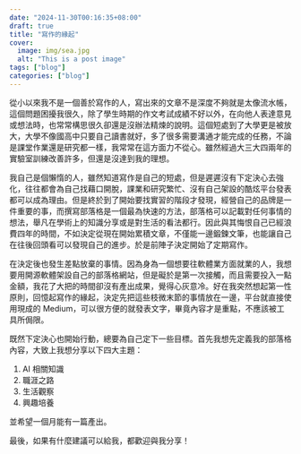 ```yaml
---
date: "2024-11-30T00:16:35+08:00"
draft: true
title: "寫作的緣起"
cover:
  image: img/sea.jpg
  alt: "This is a post image"
tags: ["blog"]
categories: ["blog"]
---
```


從小以來我不是一個善於寫作的人，寫出來的文章不是深度不夠就是太像流水帳，這個問題困擾我很久，除了學生時期的作文考試成績不好以外，在向他人表達意見或想法時，也常常構思很久卻還是沒辦法精煉的說明。這個短處到了大學更是被放大，大學不像國高中只要自己讀書就好，多了很多需要溝通才能完成的任務，不論是課堂作業還是研究都一樣，我常常在這方面力不從心。雖然經過大三大四兩年的實驗室訓練改善許多，但還是沒達到我的理想。

我自己是個懶惰的人，雖然知道寫作是自己的短處，但是遲遲沒有下定決心去強化，往往都會為自己找藉口開脫，課業和研究繁忙、沒有自己架設的酷炫平台發表都可以成為理由。但是終於到了開始要找實習的階段才發現，經營自己的品牌是一件重要的事，而撰寫部落格是一個最為快速的方法，部落格可以記載對任何事情的想法，舉凡在學術上的知識分享或是對生活的看法都行。因此與其悔恨自己已經浪費四年的時間，不如決定從現在開始累積文章，不僅能一邊鍛鍊文筆，也能讓自己在往後回頭看可以發現自己的進步。於是前陣子決定開始了定期寫作。

在決定後也發生差點放棄的事情。因為身為一個想要往軟體業方面就業的人，我想要用開源軟體架設自己的部落格網站，但是礙於是第一次接觸，而且需要投入一點金額，我花了大把的時間卻沒有產出成果，覺得心灰意冷。好在我突然想起第一性原則，回憶起寫作的緣起，決定先把這些枝微末節的事情放在一邊，平台就直接使用現成的 Medium，可以很方便的就發表文字，畢竟內容才是重點，不應該被工具所侷限。

既然下定決心也開始行動，總要為自己定下一些目標。首先我想先定義我的部落格內容，大致上我想分享以下四大主題：

1. AI 相關知識
2. 職涯之路
3. 生活觀察
4. 興趣培養

並希望一個月能有一篇產出。

最後，如果有什麼建議可以給我，都歡迎與我分享！
